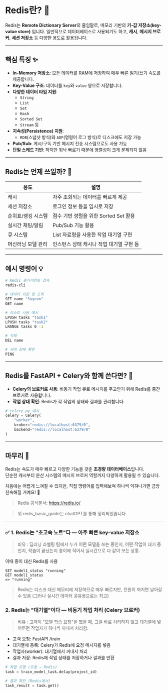 
# Redis란? 🤔

Redis는 **Remote Dictionary Server**의 줄임말로, 메모리 기반의 **키-값 저장소(key-value store)** 입니다.
일반적으로 데이터베이스로 사용되기도 하고, **캐시**, **메시지 브로커**, **세션 저장소** 등 다양한 용도로 활용됩니다.

---

## 핵심 특징 ✨

- **In-Memory 저장소**: 모든 데이터를 RAM에 저장하여 매우 빠른 읽기/쓰기 속도를 제공합니다.
- **Key-Value 구조**: 데이터를 `key`와 `value` 쌍으로 저장합니다.
- **다양한 데이터 타입 지원**:
  - `String`
  - `List`
  - `Set`
  - `Hash`
  - `Sorted Set`
  - `Stream` 등
- **지속성(Persistence) 지원**:
  - `RDB`(스냅샷 방식)와 `AOF`(명령어 로그 방식)로 디스크에도 저장 가능
- **Pub/Sub**: 게시/구독 기반 메시지 전송 시스템으로도 사용 가능
- **단일 스레드 기반**: 하지만 워낙 빠르기 때문에 병렬성이 크게 문제되지 않음

---

## Redis는 언제 쓰일까? 🔧

| 용도            | 설명 |
|-----------------|------|
| 캐시            | 자주 조회되는 데이터를 빠르게 제공 |
| 세션 저장소     | 로그인 정보 등을 임시로 저장 |
| 순위표/랭킹 시스템 | 점수 기반 정렬을 위한 Sorted Set 활용 |
| 실시간 채팅/알림 | Pub/Sub 기능 활용 |
| 큐 시스템       | List 자료형을 사용한 작업 대기열 구현 |
| 머신러닝 모델 관리 | 인스턴스 상태 캐시나 작업 대기열 구현 등 |

---

## 예시 명령어 💡

```bash
# Redis 클라이언트 접속
redis-cli

# 데이터 저장 및 조회
SET name "Suyeon"
GET name

# 리스트 사용 예시
LPUSH tasks "task1"
LPUSH tasks "task2"
LRANGE tasks 0 -1

# 삭제
DEL name

# 서버 상태 확인
PING
```

---

## Redis를 FastAPI + Celery와 함께 쓴다면? 🧵

- **Celery의 브로커로 사용**: 비동기 작업 큐로 메시지를 주고받기 위해 Redis를 중간 브로커로 사용합니다.
- **작업 상태 확인**: Redis가 각 작업의 상태와 결과를 관리합니다.

```python
# celery.py 예시
celery = Celery(
    "worker",
    broker="redis://localhost:6379/0",
    backend="redis://localhost:6379/0"
)
```

---

## 마무리 🌱

Redis는 속도가 매우 빠르고 다양한 기능을 갖춘 **초경량 데이터베이스**입니다.  
단순한 캐시부터 분산 시스템의 메시지 브로커 역할까지 다양하게 활용될 수 있습니다.

처음에는 어렵게 느껴질 수 있지만, 직접 명령어를 입력해보며 하나씩 익혀나가면 금방 친숙해질 거예요! 💪

> Redis 공식문서: https://redis.io/

> 위 redis_basic_guide는 chatGPT를 통해 정리되었습니다.

<hr>

### ✅ 1. Redis는 "초고속 노트"다 — 아주 빠른 key-value 저장소
> 비유 : 딥러닝 라벨링 팀에서 누가 어떤 모델을 쓰는 중인지, 어떤 작업이 대기 중인지, 학습이 끝났는지 종이에 적어서 실시간으로 다 같이 보는 상황.

이때 종이 대신 Redis를 사용
```redis
SET model1_status "running"
GET model1_status
=> "running"
```
> Redis는 디스크 대신 메모리에 저장하므로 매우 빠르지만, 전원이 꺼지면 날아갈 수 있음 (그러나 실시간 데이터 공유용으로는 최고)

### 2. Redis는 "대기열"이다 — 비동기 작업 처리 (Celery 브로커)
> 비유 : 고객이 "모델 학습 요청"을 했을 때, 그걸 바로 처리하지 않고 대기열에 넣어두면 작업자가 하나씩 꺼내서 처리함.

  - 고객 요청: FastAPI /train
  - 대기열에 등록: Celery가 Redis에 요청 메시지를 넣음
  - 작업자(worker): 대기열에서 꺼내서 처리
  - 결과 저장: Redis에 작업 상태를 저장하거나 결과를 반환

```python
# 작업 요청 (요청 → Redis)
task = train_model_task.delay(project_id)

# 결과 확인 (Redis에서)
task_result = task.get()
```
